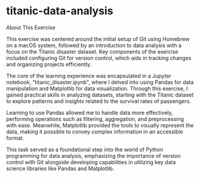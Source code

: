 # titanic-data-analysis
About This Exercise

This exercise was centered around the initial setup of Git using Homebrew on a macOS system, followed by an introduction to data analysis with a focus on the Titanic disaster dataset. Key components of the exercise included configuring Git for version control, which aids in tracking changes and organizing projects efficiently.

The core of the learning experience was encapsulated in a Jupyter notebook, "titanic_disaster.ipynb", where I delved into using Pandas for data manipulation and Matplotlib for data visualization. Through this exercise, I gained practical skills in analyzing datasets, starting with the Titanic dataset to explore patterns and insights related to the survival rates of passengers.

Learning to use Pandas allowed me to handle data more effectively, performing operations such as filtering, aggregation, and preprocessing with ease. Meanwhile, Matplotlib provided the tools to visually represent the data, making it possible to convey complex information in an accessible format.

This task served as a foundational step into the world of Python programming for data analysis, emphasizing the importance of version control with Git alongside developing capabilities in utilizing key data science libraries like Pandas and Matplotlib.

